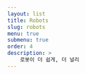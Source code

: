 ```yaml
---
layout: list
title: Robots
slug: robots
menu: true
submenu: true
order: 4
description: >
    로봇이 더 쉽게, 더 널리
---
```

